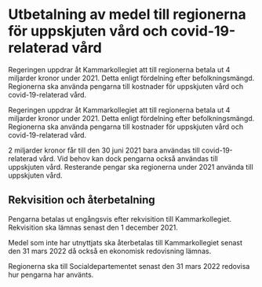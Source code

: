 # Utbetalning av medel till regionerna för uppskjuten vård och covid-19-relaterad vård

Regeringen uppdrar åt Kammarkollegiet att till regionerna betala ut 4 miljarder kronor under 2021. Detta enligt fördelning efter befolkningsmängd. Regionerna ska använda pengarna till kostnader för uppskjuten vård och covid-19-relaterad vård.

Regeringen uppdrar åt Kammarkollegiet att till regionerna betala ut 4 miljarder kronor under 2021. Detta enligt fördelning efter befolkningsmängd. Regionerna ska använda pengarna till kostnader för uppskjuten vård och covid-19-relaterad vård.

2 miljarder kronor får till den 30 juni 2021 bara användas till covid-19-relaterad vård. Vid behov kan dock pengarna också användas till uppskjuten vård. Resterande pengar ska regionerna under 2021 använda till uppskjuten vård.

## Rekvisition och återbetalning

Pengarna betalas ut engångsvis efter rekvisition till Kammarkollegiet. Rekvisition ska lämnas senast den 1 december 2021.

Medel som inte har utnyttjats ska återbetalas till Kammarkollegiet senast den 31 mars 2022 då också en ekonomisk redovisning lämnas.

Regionerna ska till Socialdepartementet senast den 31 mars 2022 redovisa hur pengarna har använts.
